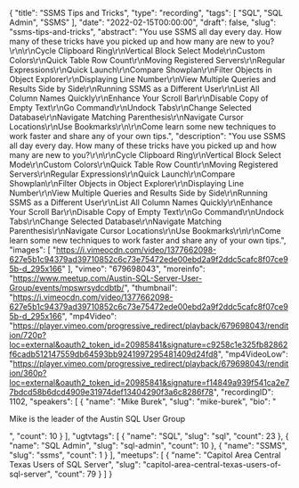 {
  "title": "SSMS Tips and Tricks",
  "type": "recording",
  "tags": [
    "SQL",
    "SQL Admin",
    "SSMS"
  ],
  "date": "2022-02-15T00:00:00",
  "draft": false,
  "slug": "ssms-tips-and-tricks",
  "abstract": "You use SSMS all day every day. How many of these tricks have you picked up and how many are new to you?\r\n\r\nCycle Clipboard Ring\r\nVertical Block Select Mode\r\nCustom Colors\r\nQuick Table Row Count\r\nMoving Registered Servers\r\nRegular Expressions\r\nQuick Launch\r\nCompare Showplan\r\nFilter Objects in Object Explorer\r\nDisplaying Line Number\r\nView Multiple Queries and Results Side by Side\r\nRunning SSMS as a Different User\r\nList All Column Names Quickly\r\nEnhance Your Scroll Bar\r\nDisable Copy of Empty Text\r\nGo Command\r\nUndock Tabs\r\nChange Selected Database\r\nNavigate Matching Parenthesis\r\nNavigate Cursor Locations\r\nUse Bookmarks\r\n\r\nCome learn some new techniques to work faster and share any of your own tips.",
  "description": "You use SSMS all day every day. How many of these tricks have you picked up and how many are new to you?\r\n\r\nCycle Clipboard Ring\r\nVertical Block Select Mode\r\nCustom Colors\r\nQuick Table Row Count\r\nMoving Registered Servers\r\nRegular Expressions\r\nQuick Launch\r\nCompare Showplan\r\nFilter Objects in Object Explorer\r\nDisplaying Line Number\r\nView Multiple Queries and Results Side by Side\r\nRunning SSMS as a Different User\r\nList All Column Names Quickly\r\nEnhance Your Scroll Bar\r\nDisable Copy of Empty Text\r\nGo Command\r\nUndock Tabs\r\nChange Selected Database\r\nNavigate Matching Parenthesis\r\nNavigate Cursor Locations\r\nUse Bookmarks\r\n\r\nCome learn some new techniques to work faster and share any of your own tips.",
  "images": [
    "https://i.vimeocdn.com/video/1377662098-627e5b1c94379ad39710852c6c73e75472ede00ebd2a9f2ddc5cafc8f07ce95b-d_295x166"
  ],
  "vimeo": "679698043",
  "moreinfo": "https://www.meetup.com/Austin-SQL-Server-User-Group/events/mpswrsydcdbtb/",
  "thumbnail": "https://i.vimeocdn.com/video/1377662098-627e5b1c94379ad39710852c6c73e75472ede00ebd2a9f2ddc5cafc8f07ce95b-d_295x166",
  "mp4Video": "https://player.vimeo.com/progressive_redirect/playback/679698043/rendition/720p?loc=external&oauth2_token_id=20985841&signature=c9258c1e325fb82862f6cadb512147559db64593bb9241997295481409d24fd8",
  "mp4VideoLow": "https://player.vimeo.com/progressive_redirect/playback/679698043/rendition/360p?loc=external&oauth2_token_id=20985841&signature=f14849a939f541ca2e77bdcd58b6dcd4909e31974def13404290f3a6c8286f78",
  "recordingID": 1102,
  "speakers": [
    {
      "name": "Mike Burek",
      "slug": "mike-burek",
      "bio": "<p>Mike is the leader of the Austin SQL User Group</p>",
      "count": 10
    }
  ],
  "ugtvtags": [
    {
      "name": "SQL",
      "slug": "sql",
      "count": 23
    },
    {
      "name": "SQL Admin",
      "slug": "sql-admin",
      "count": 10
    },
    {
      "name": "SSMS",
      "slug": "ssms",
      "count": 1
    }
  ],
  "meetups": [
    {
      "name": "Capitol Area Central Texas Users of SQL Server",
      "slug": "capitol-area-central-texas-users-of-sql-server",
      "count": 79
    }
  ]
}